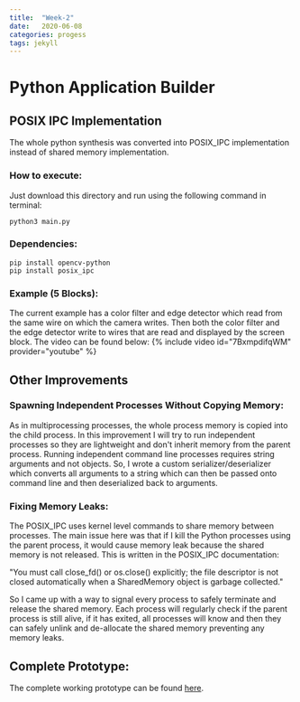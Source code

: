```yaml
---
title:  "Week-2"
date:   2020-06-08
categories: progess
tags: jekyll
---
```


# Python Application Builder

## POSIX IPC Implementation
The whole python synthesis was converted into POSIX_IPC implementation instead of shared memory implementation.

### How to execute:
Just download this directory and run using the following command in terminal:
```
python3 main.py
```

### Dependencies:
```
pip install opencv-python
pip install posix_ipc
```

### Example (5 Blocks):
The current example has a color filter and edge detector which read from the same wire on which the camera writes. Then both the color filter and the edge detector write to wires that are read and displayed by the screen block. The video can be found below:
{% include video id="7BxmpdifqWM" provider="youtube" %}


## Other Improvements

### Spawning Independent Processes Without Copying Memory:

As in multiprocessing processes, the whole process memory is copied into the child process. In this improvement I will try to run independent processes so they are lightweight and don't inherit memory from the parent process.
Running independent command line processes requires string arguments and not objects.
So, I wrote a custom serializer/deserializer which converts all arguments to a string which can then be passed onto command line and then deserialized back to arguments.


### Fixing Memory Leaks:
The POSIX_IPC uses kernel level commands to share memory between processes. The main issue here was that if I kill the Python processes using the parent process, it would cause memory leak because the shared memory is not released. This is written in the POSIX_IPC documentation:

"You must call close_fd() or os.close() explicitly; the file descriptor is not closed automatically when a SharedMemory object is garbage collected."

So I came up with a way to signal every process to safely terminate and release the shared memory.
Each process will regularly check if the parent process is still alive, if it has exited, all processes will know and then they can safely unlink and de-allocate the shared memory preventing any memory leaks.

## Complete Prototype:
The complete working prototype can be found [here](https://github.com/TheRoboticsClub/colab-gsoc2020-Muhammad_Taha/tree/master/Prototype).
